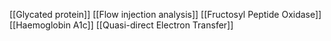 [[Glycated protein]]
[[Flow injection analysis]]
[[Fructosyl Peptide Oxidase]]
[[Haemoglobin A1c]]
[[Quasi-direct Electron Transfer]]
